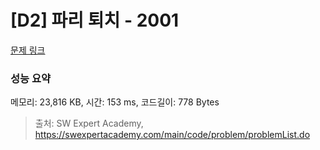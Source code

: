 # [D2] 파리 퇴치 - 2001 

[문제 링크](https://swexpertacademy.com/main/code/problem/problemDetail.do?contestProbId=AV5PzOCKAigDFAUq) 

### 성능 요약

메모리: 23,816 KB, 시간: 153 ms, 코드길이: 778 Bytes



> 출처: SW Expert Academy, https://swexpertacademy.com/main/code/problem/problemList.do